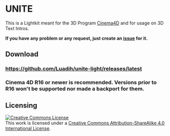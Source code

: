 # UNITE

This is a Lightkit meant for the 3D Program [Cinema4D](https://www.maxon.net/en-us/products/cinema-4d/overview/) and for usage on 3D Text Intros.

**If you have any problem or any request, just create an [issue](https://github.com/Luadih/unite-light/issues/new/choose) for it.**

## Download

### https://github.com/Luadih/unite-light/releases/latest
### Cinema 4D R16 or newer is recommended. Versions prior to R16 won't be supported nor made a backport for them.

## Licensing

<a rel="license" href="http://creativecommons.org/licenses/by-sa/4.0/"><img alt="Creative Commons License" style="border-width:0" src="https://i.creativecommons.org/l/by-sa/4.0/88x31.png" /></a><br />This work is licensed under a <a rel="license" href="http://creativecommons.org/licenses/by-sa/4.0/">Creative Commons Attribution-ShareAlike 4.0 International License</a>.
